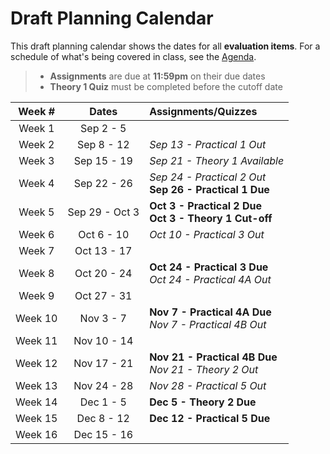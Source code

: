 # Draft Planning Calendar

This draft planning calendar shows the dates for all **evaluation items**. For a schedule of what's being covered in class, see the [Agenda](./Agenda.md).

> - **Assignments** are due at **11:59pm** on their due dates
> - **Theory 1 Quiz** must be completed before the cutoff date


| Week #  |     Dates      | Assignments/Quizzes                                           |
| :-----: | :------------: | :------------------------------------------------------------ |
| Week 1  |   Sep 2 - 5    |                                                               |
| Week 2  |   Sep 8 - 12   | *Sep 13 - Practical 1 Out*                                    |
| Week 3  |  Sep 15 - 19   | *Sep 21 - Theory 1 Available*                                 |
| Week 4  |  Sep 22 - 26   | *Sep 24 - Practical 2 Out*<br />**Sep 26 - Practical 1 Due**  |
| Week 5  | Sep 29 - Oct 3 | **Oct 3 - Practical 2 Due**<br />**Oct 3 - Theory 1 Cut-off** |
| Week 6  |   Oct 6 - 10   | *Oct 10 - Practical 3 Out*                                    |
| Week 7  |  Oct 13 - 17   |                                                               |
| Week 8  |  Oct 20 - 24   | **Oct 24 - Practical 3 Due**<br />*Oct 24 - Practical 4A Out* |
| Week 9  |  Oct 27 - 31   |                                                               |
| Week 10 |   Nov 3 - 7    | **Nov 7 - Practical 4A Due**<br />*Nov 7 - Practical 4B Out*  |
| Week 11 |  Nov 10 - 14   |                                                               |
| Week 12 |  Nov 17 - 21   | **Nov 21 - Practical 4B Due**<br />*Nov 21 - Theory 2 Out*    |
| Week 13 |  Nov 24 - 28   | *Nov 28 - Practical 5 Out*                                    |
| Week 14 |   Dec 1 - 5    | **Dec 5 - Theory 2 Due**                                      |
| Week 15 |   Dec 8 - 12   | **Dec 12 - Practical 5 Due**                                  |
| Week 16 |  Dec 15 - 16   |                                                               |
